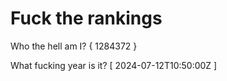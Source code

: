 # Fuck the rankings

Who the hell am I?
{ 1284372 }

What fucking year is it?
[ 2024-07-12T10:50:00Z ]
